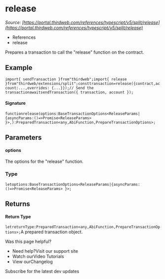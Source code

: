 # release

*Source: [https://portal.thirdweb.com/references/typescript/v5/split/release](https://portal.thirdweb.com/references/typescript/v5/split/release)*

* References
* release

Prepares a transaction to call the "release" function on the contract.

## Example

`import{ sendTransaction }from"thirdweb";import{ release }from"thirdweb/extensions/split";consttransaction=release({contract,account:...,overrides: {...}});// Send the transactionawaitsendTransaction({ transaction, account });`
#### Signature

`functionrelease(options:BaseTransactionOptions<ReleaseParams|{asyncParams:()=>Promise<ReleaseParams> }>,):PreparedTransaction<any,AbiFunction,PrepareTransactionOptions>;`
## Parameters

#### options

The options for the "release" function.

### Type

`letoptions:BaseTransactionOptions<ReleaseParams|{asyncParams:()=>Promise<ReleaseParams> }>;`
## Returns

#### Return Type

`letreturnType:PreparedTransaction<any,AbiFunction,PrepareTransactionOptions>;`A prepared transaction object.

Was this page helpful?

* Need help?Visit our support site
* Watch ourVideo Tutorials
* View ourChangelog

Subscribe for the latest dev updates

